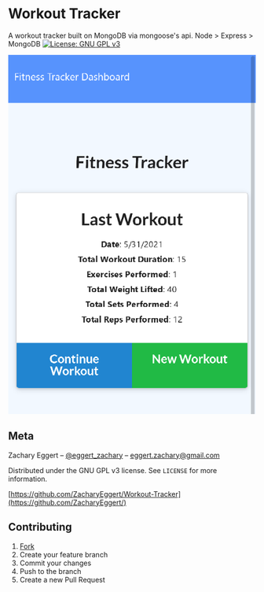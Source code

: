 # Workout Tracker

A workout tracker built on MongoDB via mongoose's api. Node > Express > MongoDB [![License: GNU GPL v3](https://img.shields.io/badge/License-GPL%20v3-blue.svg)](http://www.gnu.org/licenses/gpl-3.0)

![screenshot](./resources/screenshot.png)

## Meta

Zachary Eggert – [@eggert_zachary](https://twitter.com/eggert_zachary) – eggert.zachary@gmail.com

Distributed under the GNU GPL v3 license. See ``LICENSE`` for more information.

[https://github.com/ZacharyEggert/Workout-Tracker](https://github.com/ZacharyEggert/)

## Contributing

1. [Fork](<https://github.com/ZacharyEggert/Workout-Tracker/fork>)
2. Create your feature branch
3. Commit your changes
4. Push to the branch
5. Create a new Pull Request
